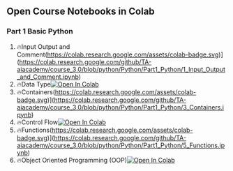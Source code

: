 ## Open Course Notebooks in Colab

### Part 1 Basic Python
1. 🔥Input Output and Comment(https://colab.research.google.com/assets/colab-badge.svg)](https://colab.research.google.com/github/TA-aiacademy/course_3.0/blob/python/Python/Part1_Python/1_Input_Output_and_Comment.ipynb)
2. 🔥Data Type[![Open In Colab](https://colab.research.google.com/assets/colab-badge.svg)](https://colab.research.google.com/github/TA-aiacademy/course_3.0/blob/python/Python/Part1_Python/2_Data_Type.ipynb)
3. 🔥Containers(https://colab.research.google.com/assets/colab-badge.svg)](https://colab.research.google.com/github/TA-aiacademy/course_3.0/blob/python/Python/Part1_Python/3_Containers.ipynb)
4. 🔥Control Flow[![Open In Colab](https://colab.research.google.com/assets/colab-badge.svg)](https://colab.research.google.com/github/TA-aiacademy/course_3.0/blob/python/Python/Part1_Python/4_Control_Flow.ipynb)
5. 🔥Functions(https://colab.research.google.com/assets/colab-badge.svg)](https://colab.research.google.com/github/TA-aiacademy/course_3.0/blob/python/Python/Part1_Python/5_Functions.ipynb)
6. 🔥Object Oriented Programming (OOP)[![Open In Colab](https://colab.research.google.com/assets/colab-badge.svg)](https://colab.research.google.com/github/TA-aiacademy/course_3.0/blob/python/Python/Part1_Python/6_Object_Oriented_Programming.ipynb)
